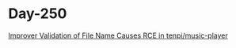 # Day-250

[Improver Validation of File Name Causes RCE in tenpi/music-player](https://huntr.dev/bounties/b878da13-6bad-4cb8-83c2-2a4e53a92dd4/)
